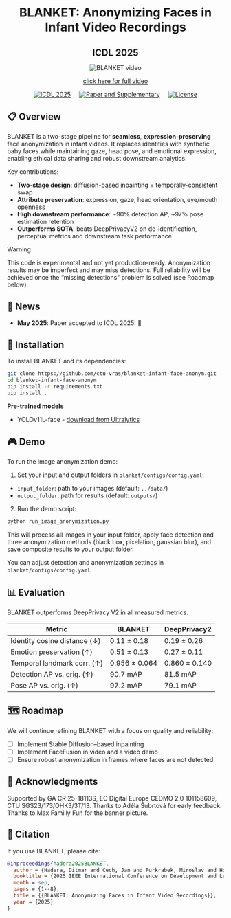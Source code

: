 </h1><div id="toc">
  <ul align="center" style="list-style: none; padding: 0; margin: 0;">
    <summary>
      <h1 style="margin-bottom: 0.0em;">
        BLANKET: Anonymizing Faces in Infant Video Recordings
      </h1>
    </summary>
  </ul>
</div>
</h1><div id="toc">
  <ul align="center" style="list-style: none; padding: 0; margin: 0;">
    <summary>
      <h2 style="margin-bottom: 0.2em;">
        ICDL 2025
      </h2>
    </summary>
  </ul>
</div>

<div align="center">

![BLANKET video](https://cmp.felk.cvut.cz/~cechj/video/icdl-2025/BLANKET_video.gif)

[click here for full video](https://cmp.felk.cvut.cz/~cechj/video/icdl-2025/BLANKET_video.mp4)

[![ICDL 2025](https://img.shields.io/badge/Accepted%20to-ICDL%202025-blue)](https://icdl2025.fel.cvut.cz) &nbsp;&nbsp;&nbsp;
[![Paper and Supplementary](https://img.shields.io/badge/Paper%20+%20Supplementary-arXiv-red)](resources/BLANKET.pdf) &nbsp;&nbsp;&nbsp;
[![License](https://img.shields.io/badge/License-GPL%203.0-green.svg)](LICENSE)
</div>

## 📋 Overview

BLANKET is a two-stage pipeline for **seamless**, **expression-preserving** face anonymization in infant videos. It replaces identities with synthetic baby faces while maintaining gaze, head pose, and emotional expression, enabling ethical data sharing and robust downstream analytics.

Key contributions:
- **Two-stage design**: diffusion-based inpainting + temporally-consistent swap  
- **Attribute preservation**: expression, gaze, head orientation, eye/mouth openness  
- **High downstream performance**: ~90% detection AP, ~97% pose estimation retention  
- **Outperforms SOTA**: beats DeepPrivacyV2 on de-identification, perceptual metrics and downstream task performance

> [!WARNING]  
> This code is experimental and not yet production-ready. Anonymization results may be imperfect and may miss detections. Full reliability will be achieved once the “missing detections” problem is solved (see Roadmap below).


## 📢 News

- **May 2025**: Paper accepted to ICDL 2025! 🎉

## 🚀 Installation
To install BLANKET and its dependencies:

```bash
git clone https://github.com/ctu-vras/blanket-infant-face-anonym.git
cd blanket-infant-face-anonym
pip install -r requirements.txt
pip install .
```

**Pre-trained models**

* YOLOv11L-face - [download from Ultralytics](https://github.com/YapaLab/yolo-face/releases/download/v0.0.0/yolov11l-face.pt)


## 🎮 Demo
To run the image anonymization demo:

1. Set your input and output folders in `blanket/configs/config.yaml`:
  - `input_folder`: path to your images (default: `../data/`)
  - `output_folder`: path for results (default: `outputs/`)

2. Run the demo script:

```bash
python run_image_anonymization.py
```

This will process all images in your input folder, apply face detection and three anonymization methods (black box, pixelation, gaussian blur), and save composite results to your output folder.

You can adjust detection and anonymization settings in `blanket/configs/config.yaml`.


## 📊 Evaluation

BLANKET outperforms DeepPrivacy V2 in all measured metrics.


| Metric                          | BLANKET       | DeepPrivacy2  |
| ------------------------------- | ------------- | ------------- |
| Identity cosine distance (↓)    | 0.11 ± 0.18   | 0.19 ± 0.26   |
| Emotion preservation (↑)        | 0.51 ± 0.13   | 0.27 ± 0.11   |
| Temporal landmark corr. (↑)     | 0.956 ± 0.064 | 0.860 ± 0.140 |
| Detection AP vs. orig. (↑)      | 90.7 mAP      | 81.5 mAP      |
| Pose AP vs. orig. (↑)           | 97.2 mAP      | 79.1 mAP      |


## 🗺️ Roadmap

We will continue refining BLANKET with a focus on quality and reliability:

- [ ] Implement Stable Diffusion–based inpainting 
- [ ] Implement FaceFusion in video and a video demo  
- [ ] Ensure robust anonymization in frames where faces are not detected  

## 🙏 Acknowledgments

Supported by GA CR 25-18113S, EC Digital Europe CEDMO 2.0 101158609, CTU SGS23/173/OHK3/3T/13.
Thanks to Adéla Šubrtová for early feedback.
Thanks to Max Familly Fun for the banner picture.

## 📝 Citation

If you use BLANKET, please cite:

```bibtex
@inproceedings{hadera2025BLANKET,
  author = {Hadera, Ditmar and Cech, Jan and Purkrabek, Miroslav and Hoffmann, Matej},
  booktitle = {2025 IEEE International Conference on Development and Learning (ICDL)},
  month = sep,
  pages = {1--8},
  title = {{BLANKET: Anonymizing Faces in Infant Video Recordings}},
  year = {2025}
}
```

